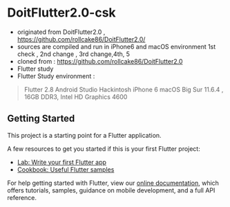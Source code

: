 ﻿# DoitFlutter2.0-csk
 - originated from DoitFlutter2.0 , https://github.com/rollcake86/DoitFlutter2.0/
 - sources are compiled and run in iPhone6 and macOS environment
1st check , 2nd change , 3rd change,4th, 5
- cloned from : https://github.com/rollcake86/DoitFlutter2.0
- Flutter study
- Flutter Study environment :
> Flutter 2.8
> Android Studio
> Hackintosh
> iPhone 6
> macOS Big Sur 11.6.4 , 16GB DDR3, Intel HD Graphics 4600

## Getting Started

This project is a starting point for a Flutter application.

A few resources to get you started if this is your first Flutter project:

- [Lab: Write your first Flutter app](https://flutter.dev/docs/get-started/codelab)
- [Cookbook: Useful Flutter samples](https://flutter.dev/docs/cookbook)

For help getting started with Flutter, view our
[online documentation](https://flutter.dev/docs), which offers tutorials,
samples, guidance on mobile development, and a full API reference.
